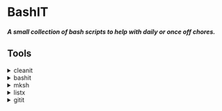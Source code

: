 # BashIT


##### A small collection of bash scripts to help with daily or once off chores.

## Tools

<details>
  <summary>cleanit</summary>
  The quick way to cleanup and free some space when working with NPM dev projects.

  This script will find all __node-modules__ and display the space and allow for deletion.
  [more>](./scripts/cleanit.md)
  <div align="center">
     INSERT EXAMPLE HERE
  </div>
</details>

<details>
  <summary>bashit</summary>
  Bash history Dump (bshd) aims to be a small script to manage bash history with a purposful set of added features.
  [more>](./scripts/histit.md)
  <div align="center">
      INSERT EXAMPLE HERE
  </div>

</details>

<details>
  <summary>mksh</summary>
    Makes an Bash Shell script with the last # lines from Bash history.
    Note ".sh" extention is added to \<name\>  
    Usage: 
    
      ```
        mksh <name> <number>
      ```
  [more>](./scripts/mksh/mksh.md)
  <div align="center">
     INSERT EXAMPLE HERE
  </div>
</details>
  
  
<details>
  <summary>listx</summary>
    One of the VSCode (CODE) scripts. 
      A simple script to list current installed Extensions in <a href="https://code.visualstudio.com/">VSCODE</a> and write to a install script called  <strong>listx</strong>
    
Usage: 
  
 ```
        listx
 ```
  
This creates a LIST script ```extensions.list``` for installatino   

  ```
        code --list-extension 2gua.rainbow-brackets
        code --list-extension abusaidm.html-snippets
        code --list-extension bierner.markdown-preview-github-styles
        code --list-extension chris-noring.node-snippets
        code --list-extension christian-kohler.npm-intellisense
        code --list-extension christian-kohler.path-intellisense
        code --list-extension CoenraadS.bracket-pair-colorizer
        code --list-extension CoenraadS.bracket-pair-colorizer-2
        code --list-extension dbaeumer.vscode-eslint
        ...
  ```
  
  [more>](./scripts/code/README.md)
  <div align="center">
     INSERT EXAMPLE HERE
  </div>
</details>

  
<details>
  <summary>gitit</summary>
    A smallish script to git CLONE of FETCH a <URL> into a desired LOCAL Location and keeps a log.
      Options include
         - open with ATOM or VSCODE.
      ```
        gitit <URL>
      ```
  [more>](./scripts/gitit/gitit.md)
  <div align="center">
     INSERT EXAMPLE HERE
  </div>
</details>
